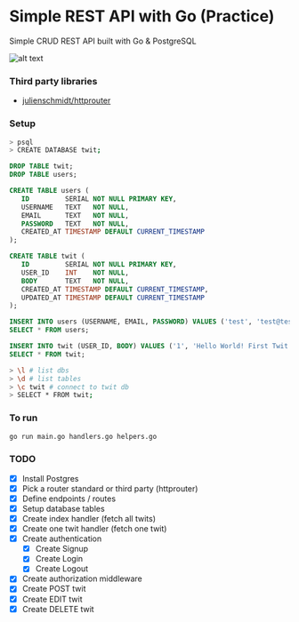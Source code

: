 # Simple REST API with Go (Practice)
Simple CRUD REST API built with Go & PostgreSQL

![alt text](https://encrypted-tbn0.gstatic.com/images?q=tbn:ANd9GcS1ykK7EvxhHcf3_fo1Bgkpu2tZJXFNgBuFaCmtwwfbCMTC43uVQw "Go")

### Third party libraries
- [julienschmidt/httprouter](github.com/julienschmidt/httprouter)

### Setup

```sh
> psql
> CREATE DATABASE twit;
```

```sql
DROP TABLE twit;
DROP TABLE users;

CREATE TABLE users (
   ID         SERIAL NOT NULL PRIMARY KEY,
   USERNAME   TEXT   NOT NULL,
   EMAIL      TEXT   NOT NULL,
   PASSWORD   TEXT   NOT NULL,
   CREATED_AT TIMESTAMP DEFAULT CURRENT_TIMESTAMP
);

CREATE TABLE twit (
   ID         SERIAL NOT NULL PRIMARY KEY,
   USER_ID    INT    NOT NULL,
   BODY       TEXT   NOT NULL,
   CREATED_AT TIMESTAMP DEFAULT CURRENT_TIMESTAMP,
   UPDATED_AT TIMESTAMP DEFAULT CURRENT_TIMESTAMP
);

INSERT INTO users (USERNAME, EMAIL, PASSWORD) VALUES ('test', 'test@test.com', 'test');
SELECT * FROM users;

INSERT INTO twit (USER_ID, BODY) VALUES ('1', 'Hello World! First Twit!');
SELECT * FROM twit;
```

```sh
> \l # list dbs
> \d # list tables
> \c twit # connect to twit db
> SELECT * FROM twit;
```


### To run
```sh
go run main.go handlers.go helpers.go
```

### TODO
- [x] Install Postgres
- [x] Pick a router standard or third party (httprouter)
- [x] Define endpoints / routes
- [x] Setup database tables
- [x] Create index handler (fetch all twits)
- [x] Create one twit handler (fetch one twit)
- [x] Create authentication
  - [x] Create Signup
  - [x] Create Login
  - [x] Create Logout
- [x] Create authorization middleware
- [x] Create POST twit
- [x] Create EDIT twit
- [x] Create DELETE twit
